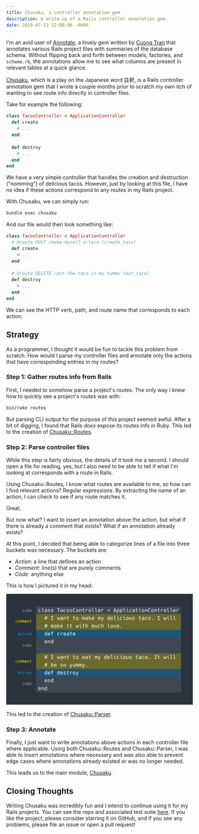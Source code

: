 ```yaml
---
title: Chusaku, a controller annotation gem
description: A write-up of a Rails controller annotation gem.
date: 2019-07-13 12:00:00 -0000
---
```


I'm an avid user of [Annotate](https://github.com/ctran/annotate_models), a lovely gem written by [Cuong Tran](https://github.com/ctran) that annotates various Rails project files with summaries of the database schema. Without flipping back and forth between models, factories, and `schema.rb`, the annotations allow me to see what columns are present in relevant tables at a quick glance.

[Chusaku](https://github.com/nshki/chusaku), which is a play on the Japanese word 註釈, is a Rails controller annotation gem that I wrote a couple months prior to scratch my own itch of wanting to see route info directly in controller files.

Take for example the following:

```ruby
class TacosController < ApplicationController
  def create
    # ...
  end

  def destroy
    # ...
  end
end
```

We have a very simple controller that handles the creation and destruction ("nomming") of delicious tacos. However, just by looking at this file, I have no idea if these actions correspond to any routes in my Rails project.

With Chusaku, we can simply run:

```bash
bundle exec chusaku
```

And our file would then look something like:

```ruby
class TacosController < ApplicationController
  # @route POST /make-myself-a-taco (create_taco)
  def create
    # ...
  end

  # @route DELETE /put-the-taco-in-my-tummy (eat_taco)
  def destroy
    # ...
  end
end
```

We can see the HTTP verb, path, and route name that corresponds to each action.

## Strategy

As a programmer, I thought it would be fun to tackle this problem from scratch. How would I parse my controller files and annotate only the actions that have corresponding entries in my routes?

### Step 1: Gather routes info from Rails

First, I needed to somehow parse a project's routes. The only way I knew how to quickly see a project's routes was with:

```bash
bin/rake routes
```

But parsing CLI output for the purpose of this project seemed awful. After a bit of digging, I found that Rails _does_ expose its routes info in Ruby. This led to the creation of [Chusaku::Routes](https://github.com/nshki/chusaku/blob/master/lib/chusaku/routes.rb).

### Step 2: Parse controller files

While this step is fairly obvious, the details of it took me a second. I should open a file for reading, yes, but I also need to be able to tell if what I'm looking at corresponds with a route in Rails.

Using Chusaku::Routes, I know what routes are available to me, so how can I find relevant actions? Regular expressions. By extracting the name of an action, I can check to see if any route matches it.

Great.

But now what? I want to insert an annotation above the action, but what if there is already a comment that exists? What if an annotation already exists?

At this point, I decided that being able to categorize lines of a file into three buckets was necessary. The buckets are:

- _Action_: a line that defines an action
- _Comment_: line(s) that are purely comments
- _Code_: anything else

This is how I pictured it in my head:

![Visualization](/assets/posts/chusaku-a-controller-annotation-gem/visualization.png)

This led to the creation of [Chusaku::Parser](https://github.com/nshki/chusaku/blob/master/lib/chusaku/parser.rb).

### Step 3: Annotate

Finally, I just want to write annotations above actions in each controller file where applicable. Using both Chusaku::Routes and Chusaku::Parser, I was able to insert annotations where necessary and was also able to prevent edge cases where annotations already existed or was no longer needed.

This leads us to the main module, [Chusaku](https://github.com/nshki/chusaku/blob/master/lib/chusaku.rb).

## Closing Thoughts

Writing Chusaku was incredibly fun and I intend to continue using it for my Rails projects. You can see the repo and associated test suite [here](https://github.com/nshki/chusaku). If you like the project, please consider starring it on GitHub, and if you see any problems, please file an issue or open a pull request!
